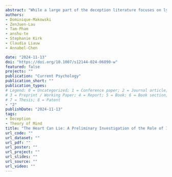 ```yaml
---
abstract: "While a large part of the deception literature focuses on lying detection, the factors contributing to one’s ability to lie remain unclear. The present study examined the contribution of Theory of Mind (ToM) and interoception on our ability to lie using a directed lie paradigm with two conditions (“Interrogation” and “Polygraph”), designed to enhance each of the two mechanisms. Given the relatively small sample size (n = 26 × 40 trials), special steps were taken to avoid false positives. Our results suggest that various facets of interoceptive abilities are positively related to the self-rated confidence in one’s own lies, especially when under the belief that bodily signals are being monitored (i.e., in the “Polygraph” condition). Beyond providing evidence for the role of the body in lying and raising interesting questions for deception science, these results carry practical implications for criminology and lie detection protocols."
authors:
- Dominique-Makowski
- ZenJuen-Lau
- Tam-Pham
- anshu-te
- Stephanie Kirk
- Claudia Liauw
- Annabel-Chen

date: "2024-11-13"
doi: "https://doi.org/10.1007/s12144-024-06890-w"
featured: false
projects: ""
publication: "Current Psychology"
publication_short: ""
publication_types:
# Legend: 0 = Uncategorized; 1 = Conference paper; 2 = Journal article;
# 3 = Preprint / Working Paper; 4 = Report; 5 = Book; 6 = Book section;
# 7 = Thesis; 8 = Patent
- "2"
publishDate: "2024-11-13"
tags:
- Deception
- Theory of Mind
title: "The Heart Can Lie: A Preliminary Investigation of the Role of Interoception and Theory of Mind in Deception"
url_code: ""
url_dataset: ""
url_pdf: ""
url_poster: ""
url_project: ""
url_slides: ""
url_source: ""
url_video: ""
---
```

